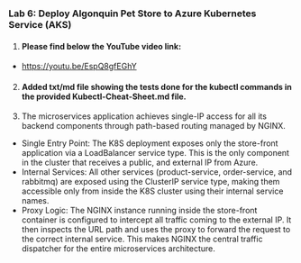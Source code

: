 ### Lab 6: Deploy Algonquin Pet Store to Azure Kubernetes Service (AKS)

1. #### Please find below the YouTube video link:

- https://youtu.be/EspQ8gfEGhY

2. #### Added txt/md file showing the tests done for the kubectl commands in the provided Kubectl-Cheat-Sheet.md file.

3. The microservices application achieves single-IP access for all its backend components through path-based routing managed by NGINX.
- Single Entry Point: The K8S deployment exposes only the store-front application via a LoadBalancer service type. This is the only component in the cluster that receives a public, and external IP from Azure.
- Internal Services: All other services (product-service, order-service, and rabbitmq) are exposed using the ClusterIP service type, making them accessible only from inside the K8S cluster using their internal service names.
- Proxy Logic: The NGINX instance running inside the store-front container is configured to intercept all traffic coming to the external IP. It then inspects the URL path and uses the proxy to forward the request to the correct internal service. This makes NGINX the central traffic dispatcher for the entire microservices architecture.

